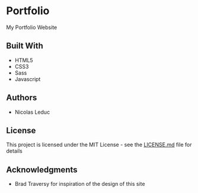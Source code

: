 # Portfolio
My Portfolio Website

## Built With
* HTML5
* CSS3
* Sass
* Javascript

## Authors
* Nicolas Leduc 

## License
This project is licensed under the MIT License - see the [LICENSE.md](https://github.com/AloeandNatural/portfolio/blob/master/LICENSE) file for details

## Acknowledgments
* Brad Traversy for inspiration of the design of this site

